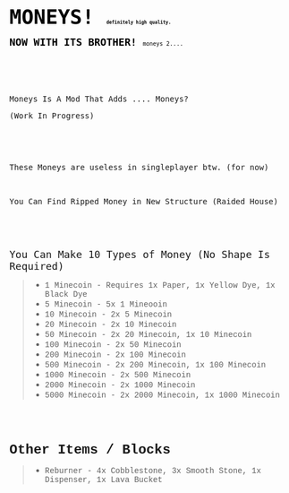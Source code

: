 <p><span style="font-family: terminal, monaco, monospace; font-size: 36px; color: #000000;"><strong>MONEYS!&nbsp;<span style="font-size: 8px;">definitely high quality.</span></strong></span></p>
<p><span style="font-family: terminal, monaco, monospace; font-size: 18px; color: #000000;"><strong>NOW WITH ITS BROTHER!</strong>&nbsp;<span style="font-size: 10px;">moneys 2....</span></span></p>
<p><span style="font-size: 1.2rem;">&nbsp;</span></p>
<p>&nbsp;</p>
<p><span style="font-size: 14px; font-family: 'andale mono', monospace;">Moneys Is A Mod That Adds .... Moneys?</span></p>
<p><span style="font-size: 14px; font-family: 'andale mono', monospace;">(Work In Progress)</span></p>
<p>&nbsp;</p>
<p>&nbsp;</p>
<p><span style="font-size: 14px; font-family: 'andale mono', monospace;">These Moneys are useless in singleplayer btw. (for now)</span></p>
<p>&nbsp;</p>
<p><span style="font-family: 'andale mono', monospace;">You Can Find Ripped Money in New Structure (Raided House)</span></p>
<p>&nbsp;</p>
<p>&nbsp;</p>
<p><span style="font-family: 'andale mono', monospace; font-size: 18px;">You Can Make 10 Types of Money (No Shape Is Required)</span></p>
<blockquote>
<ul>
<li><span style="font-size: 14px; font-family: 'courier new', courier, monospace;">1 Minecoin - Requires 1x Paper, 1x Yellow Dye, 1x Black Dye</span></li>
<li><span style="font-family: 'courier new', courier, monospace;"><span style="font-size: 14px;">5 Minecoin - 5x 1 Mineooin</span></span></li>
<li><span style="font-family: 'courier new', courier, monospace;"><span style="font-size: 14px;">10 Minecoin - 2x 5 Minecoin</span></span></li>
<li><span style="font-family: 'courier new', courier, monospace;"><span style="font-size: 14px;">20 Minecoin - 2x 10 Minecoin</span></span></li>
<li><span style="font-family: 'courier new', courier, monospace;"><span style="font-size: 14px;">50 Minecoin - 2x 20 Minecoin, 1x 10 Minecoin</span></span></li>
<li><span style="font-family: 'courier new', courier, monospace;"><span style="font-size: 14px;">100 Minecoin - 2x 50 Minecoin</span></span></li>
<li><span style="font-family: 'courier new', courier, monospace;"><span style="font-size: 14px;">200 Minecoin - 2x 100 Minecoin</span></span></li>
<li><span style="font-family: 'courier new', courier, monospace;"><span style="font-size: 14px;">500 Minecoin - 2x 200 Minecoin, 1x 100 Minecoin</span></span></li>
<li><span style="font-family: 'courier new', courier, monospace;"><span style="font-size: 14px;">1000 Minecoin - 2x 500 Minecoin</span></span></li>
<li><span style="font-family: 'courier new', courier, monospace;"><span style="font-size: 14px;">2000 Minecoin - 2x 1000 Minecoin</span></span></li>
<li><span style="font-family: 'courier new', courier, monospace;"><span style="font-size: 14px;">5000 Minecoin - 2x 2000 Minecoin, 1x 1000 Minecoin</span></span></li>
</ul>
</blockquote>
<p>&nbsp;</p>
<p>&nbsp;</p>
<p><span style="font-size: 24px;"><strong><span style="font-family: 'courier new', courier, monospace;">Other Items / Blocks</span></strong></span></p>
<blockquote>
<ul>
<li><span style="font-family: 'courier new', courier, monospace;"><span style="font-size: 14px;">Reburner - 4x Cobblestone, 3x Smooth Stone, 1x Dispenser, 1x Lava Bucket</span></span></li>
</ul>
</blockquote>
